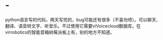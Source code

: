 # -
python语言写的代码，两天写完的，bug可能还有很多（不喜勿喷）。可以聊天、翻译、语音转文字、听音乐。不过使用它需要viVoicecloud数据库，在virrobotics的智能音箱树莓派板上有，别的地方不知道。
